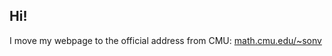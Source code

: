 ## Hi!

I move my webpage to the official address from CMU: [math.cmu.edu/~sonv](https://math.cmu.edu/~sonv) 

